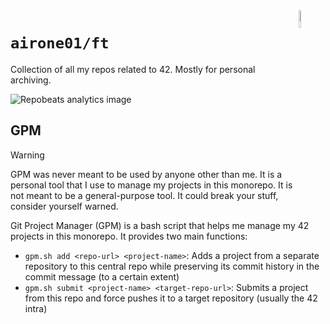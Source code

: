 <img src="https://api.iconify.design/simple-icons:42.svg" width="8.5%" align="right" />

# `airone01/ft`

Collection of all my repos related to 42. Mostly for personal archiving.

![Repobeats analytics image](https://repobeats.axiom.co/api/embed/698d4445b8026dcf271a98d57f9360c137016740.svg "Repobeats analytics image")

## GPM

> [!WARNING]
> GPM was never meant to be used by anyone other than me. It is a personal tool that I use to manage my projects in this monorepo. It is not meant to be a general-purpose tool. It could break your stuff, consider yourself warned.

Git Project Manager (GPM) is a bash script that helps me manage my 42 projects in this monorepo. It provides two main functions:

- `gpm.sh add <repo-url> <project-name>`: Adds a project from a separate repository to this central repo while preserving its commit history in the commit message (to a certain extent)
- `gpm.sh submit <project-name> <target-repo-url>`: Submits a project from this repo and force pushes it to a target repository (usually the 42 intra)
